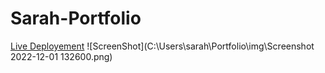 # Sarah-Portfolio
[Live Deployement](https://Sarah-Portfolio.sarahabazan.repl.co)
![ScreenShot](C:\Users\sarah\Portfolio\img\Screenshot 2022-12-01 132600.png)